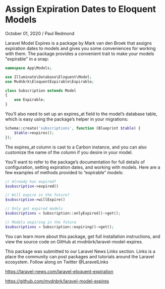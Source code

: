 # Assign Expiration Dates to Eloquent Models

October 01, 2020 / Paul Redmond

Laravel Model Expires is a package by Mark van den Broek that assigns expiration dates to models and gives you some conveniences for working with them. The package provides a convenient trait to make your models "expirable" in a snap:
```php
namespace App\Models;

use Illuminate\Database\Eloquent\Model;
use Mvdnbrk\EloquentExpirable\Expirable;

class Subscription extends Model
{
    use Expirable;
}
```
You’ll also need to set up an expires_at field to the model’s database table, which is easy using the package’s helper in your migrations:
```php
Schema::create('subscriptions', function (Blueprint $table) {
    $table->expires();
});
```
The expires_at column is cast to a Carbon instance, and you can also customize the name of the column if you desire in your model.

You’ll want to refer to the package’s documentation for full details of configuration, setting expiration dates, and working with models. Here are a few examples of methods provided to “expirable” models:
```php
// Already has expired?
$subscription->expired()

// Will expire in the future?
$subscription->willExpire()

// Only get expired models
$subscriptions = Subscription::onlyExpired()->get();

// Models expiring in the future
$subscriptions = Subscription::expiring()->get();
```
You can learn more about this package, get full installation instructions, and view the source code on GitHub at mvdnbrk/laravel-model-expires.

This package was submitted to our Laravel News Links section. Links is a place the community can post packages and tutorials around the Laravel ecosystem. Follow along on Twitter @LaravelLinks

https://laravel-news.com/laravel-eloquent-expiration

https://github.com/mvdnbrk/laravel-model-expires

